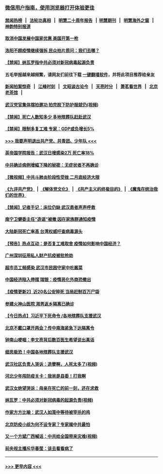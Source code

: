 ### [微信用户指南，使用浏览器打开体验更佳](https://github.com/gfw-breaker/banned-news1/blob/master/indexes/wechat-guide.md?t=0)
#### [禁闻热榜](热点新闻.md?t=0)  &nbsp;&nbsp;|&nbsp;&nbsp; [法轮功真相](https://github.com/gfw-breaker/truth/blob/master/README.md?t=0) &nbsp;&nbsp;|&nbsp;&nbsp; [明慧二十周年报告](https://github.com/gfw-breaker/mh-reports/blob/master/README.md?t=0) &nbsp;&nbsp;|&nbsp;&nbsp;[明慧期刊](https://github.com/gfw-breaker/mh-qikan) &nbsp;&nbsp;|&nbsp;&nbsp; [明慧海外之窗](https://github.com/gfw-breaker/mh-news/blob/master/README.md?t=0) &nbsp;&nbsp;|&nbsp;&nbsp; [神韵特别报道](https://github.com/gfw-breaker/mh-news/blob/master/shenyun.md?t=0)
#### [取消中国发展中国家优惠 美国开第一枪](../pages/prog204/a102775870.md?t=02130702) 
#### [洛阳不顾疫情继续强拆 民众拍片质问：我们去哪？](../pages/prog204/a102775725.md?t=02130702) 
#### [【禁闻】纳瓦罗指中共必须对新冠病毒起源负责](../pages/prog204/a102775856.md?t=02130702) 
#### 五毛举报越来越频繁，请网友们前往下载 [一键翻墙软件](https://github.com/gfw-breaker/ssr-accounts)，并将此项目推荐给亲友
#### [新闻拍案惊奇](https://github.com/gfw-breaker/banned-news1/blob/master/pages/link4.md) &nbsp;&nbsp;|&nbsp;&nbsp; [江峰时刻](https://github.com/gfw-breaker/banned-news1/blob/master/pages/link4.md) &nbsp;&nbsp;|&nbsp;&nbsp; [文昭谈古论今](https://github.com/gfw-breaker/banned-news1/blob/master/pages/link4.md) &nbsp;&nbsp;|&nbsp;&nbsp; [天亮时分](https://github.com/gfw-breaker/banned-news1/blob/master/pages/link4.md) &nbsp;&nbsp;|&nbsp;&nbsp; [萧茗看世界](https://github.com/gfw-breaker/banned-news1/blob/master/pages/link4.md) &nbsp;&nbsp;|&nbsp;&nbsp; [北京老茶馆](https://github.com/gfw-breaker/banned-news1/blob/master/pages/link4.md) &nbsp;&nbsp;|&nbsp;&nbsp; 
#### [武汉党官集体摆拍邀功 拍完脱下防护服就仍(视频)](../pages/prog204/a102775836.md?t=02130702) 
#### [【禁闻】死亡人数知多少 多地殡葬队赶赴武汉](../pages/prog204/a102775829.md?t=02130702) 
#### [【禁闻】限制多复工难 专家：GDP或负增长5%](../pages/prog204/a102775821.md?t=02130702) 
#### [>>> 我要声明退出共产党、共青团、少年队 <<<](https://github.com/begood0513/goodnews/blob/master/quit/letter.md) 
#### [英帝国学院报告：武汉日增感染2万 死亡率18%](../pages/prog204/a102775803.md?t=02130702) 
#### [中共确诊病例增幅下降的秘密：无症状者不再确诊](../pages/prog204/a102775804.md?t=02130702) 
#### [【微视频】中共斗肺炎阶段性受挫 二月底经济大限](../pages/prog204/a102775776.md?t=02130702) 
#### [《九评共产党》](https://github.com/begood0513/9ping.md/blob/master/README.md) &nbsp;|&nbsp; [《解体党文化》](../../../../jtdwh.md/blob/master/README.md)  &nbsp;|&nbsp; [《共产主义的终极目的》](../../../../gczydzjmd.md/blob/master/README.md) &nbsp;|&nbsp; [《魔鬼在统治我们的世界》](../../../../mgztzwmdsj.md/blob/master/README.md) 
#### [【禁闻】记者手记：床位仍缺 武汉患者声声呼救](../pages/prog204/a102775768.md?t=02130702) 
#### [南宁卫健委主任“造谣”被撤 因在家族群通知疫情](../pages/prog204/a102775662.md?t=02130702) 
#### [大陆新冠死亡率高 台湾权威吁查病毒源头](../pages/prog204/a102775601.md?t=02130702) 
#### [【预告】热点互动：是否复工难取舍 疫情如何影响中国经济？](../pages/prog204/a102775586.md?t=02130702) 
#### [广州深圳征用私人财产抗疫被批抢劫](../pages/prog204/a102775484.md?t=02130702) 
#### [超市员工频感染 武汉市民困守家中吃酱菜](../pages/prog204/a102775480.md?t=02130702) 
#### [中国经济陷入停摆 瑞银：疫情恶化外商恐撤出](../pages/prog204/a102775446.md?t=02130702) 
#### [【疫情更新2】近20名公安猝死 当局赶制百万尸袋](../pages/prog204/a102775451.md?t=02130702) 
#### [参建火神山医院 湘男返乡隔离已确诊](../pages/prog204/a102775459.md?t=02130702) 
#### [【今日热点】习近平下死命令 /各地殡葬队支援武汉](../pages/prog204/a102775385.md?t=02130702) 
#### [北京不戴口罩开两会？传中南海紧急下达隔离令](../pages/prog204/a102775441.md?t=02130702) 
#### [钟南山哽咽：李文亮背后数百医生希望说出真话](../pages/prog204/a102775417.md?t=02130702) 
#### [细思极恐！中国各地殡葬队支援武汉](../pages/prog204/a102775399.md?t=02130702) 
#### [武汉社区负责人哭诉：造孽啊，人死太多了(视频)](../pages/prog204/a102775380.md?t=02130702) 
#### [河北少年闯防疫关卡：我爸是县委！打我啊](../pages/prog204/a102775344.md?t=02130702) 
#### [武汉女绝望哭诉：母亲在死亡的前一刻，还在求救](../pages/prog204/a102775339.md?t=02130702) 
#### [纳瓦罗：中共必须对新冠病毒的起源负责(视频)](../pages/prog204/a102775323.md?t=02130702) 
#### [作家方方比喻：武汉人如笼中等待被宰杀的鸡](../pages/prog204/a102775295.md?t=02130702) 
#### [北京防疫小组为何不设专家？专家揭中共最怕](../pages/prog204/a102775270.md?t=02130702) 
#### [又一个方斌广西喊话：中共给全国带来灾难(视频)](../pages/prog204/a102775225.md?t=02130702) 
#### [前央视主播斥华春莹：该去看看病了](../pages/prog204/a102775224.md?t=02130702) 

----
#### [ >>> 更早内容 <<< ](../indexes/prog204-earlier.md)
